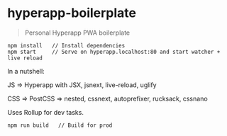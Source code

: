 # hyperapp-boilerplate
> Personal Hyperapp PWA boilerplate

```
npm install   // Install dependencies
npm start     // Serve on hyperapp.localhost:80 and start watcher + live reload
```

In a nutshell:

JS => Hyperapp with JSX, jsnext, live-reload, uglify

CSS => PostCSS => nested, cssnext, autoprefixer, rucksack, cssnano

Uses Rollup for dev tasks.

```
npm run build   // Build for prod
```

